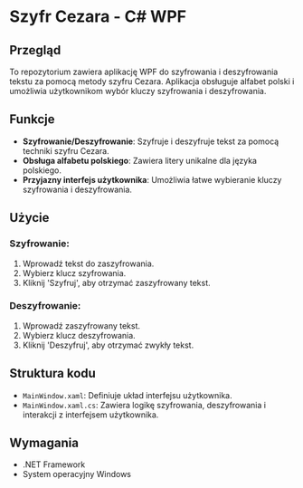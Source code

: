 # Szyfr Cezara - C# WPF

## Przegląd
To repozytorium zawiera aplikację WPF do szyfrowania i deszyfrowania tekstu za pomocą metody szyfru Cezara. Aplikacja obsługuje alfabet polski i umożliwia użytkownikom wybór kluczy szyfrowania i deszyfrowania.

## Funkcje
- **Szyfrowanie/Deszyfrowanie**: Szyfruje i deszyfruje tekst za pomocą techniki szyfru Cezara.
- **Obsługa alfabetu polskiego**: Zawiera litery unikalne dla języka polskiego.
- **Przyjazny interfejs użytkownika**: Umożliwia łatwe wybieranie kluczy szyfrowania i deszyfrowania.

## Użycie
### Szyfrowanie:
1. Wprowadź tekst do zaszyfrowania.
2. Wybierz klucz szyfrowania.
3. Kliknij 'Szyfruj', aby otrzymać zaszyfrowany tekst.

### Deszyfrowanie:
1. Wprowadź zaszyfrowany tekst.
2. Wybierz klucz deszyfrowania.
3. Kliknij 'Deszyfruj', aby otrzymać zwykły tekst.

## Struktura kodu
- `MainWindow.xaml`: Definiuje układ interfejsu użytkownika.
- `MainWindow.xaml.cs`: Zawiera logikę szyfrowania, deszyfrowania i interakcji z interfejsem użytkownika.

## Wymagania
- .NET Framework
- System operacyjny Windows

